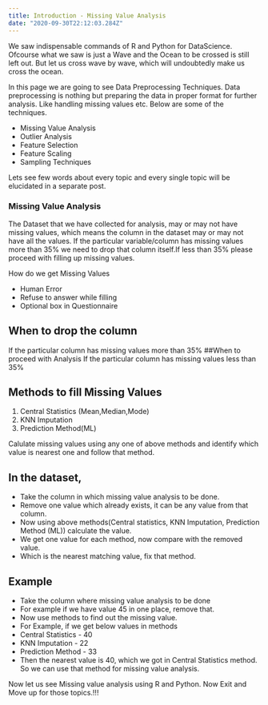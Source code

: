 ```yaml
---
title: Introduction - Missing Value Analysis
date: "2020-09-30T22:12:03.284Z"
---
```

We saw indispensable commands of R and Python for DataScience. Ofcourse what we saw is just a Wave and the Ocean to be crossed is still left out. But let us cross wave by wave, which will undoubtedly make us cross the ocean.

In this page we are going to see Data Preprocessing Techniques. Data preprocessing is nothing but preparing the data in proper format for further analysis. Like handling missing values etc. Below are some of the techniques.

- Missing Value Analysis
- Outlier Analysis
- Feature Selection
- Feature Scaling
- Sampling Techniques
  
Lets see few words about every topic and every single topic will be elucidated in a separate post.

### Missing Value Analysis
The Dataset that we have collected for analysis, may or may not have missing values, which means the column in the dataset may or may not have all the values. If the  particular variable/column has missing values more than 35% we need to drop that column itself.If less than 35% please proceed with filling up missing values. 

How do we get Missing Values
- Human Error
- Refuse to answer while filling
- Optional box in Questionnaire

## When to drop the column 
If the particular column has missing values more than 35%
##When to proceed with Analysis 
If the particular column has missing values less than 35%

## Methods to fill Missing Values
1. Central Statistics (Mean,Median,Mode)
2. KNN Imputation
3. Prediction Method(ML)

Calulate missing values using any one of above methods and identify which value is nearest one and follow that method.  
## In the dataset, 
- Take the column in which missing value analysis to be done.  
- Remove one value which already exists, it can be any value from that column.
- Now using above methods(Central statistics, KNN Imputation, Prediction Method (ML)) calculate the value.
- We get one value for each method, now compare with the removed value.
- Which is the nearest matching value, fix that method.
  
## Example
- Take the column where missing value analysis to be done
- For example if we have value 45 in one place, remove that.
- Now use methods to find out the missing value.
- For Example, if we get below values in methods
-  Central Statistics - 40
-  KNN Imputation - 22
-  Prediction Method - 33
-  Then the nearest value is 40, which we got in Central Statistics method. So we can use that method for missing value analysis.  

Now let us see Missing value analysis using R and Python. 
Now Exit and Move up for those topics.!!!




